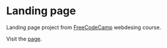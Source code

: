 # Landing page
Landing page project from [FreeCodeCamp](https://www.freecodecamp.org/) webdesing course.

Visit the [page](https://codepen.io/yousef_040/pen/bmGpev?editors=1100). 
